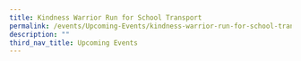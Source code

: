 ```yaml
---
title: Kindness Warrior Run for School Transport
permalink: /events/Upcoming-Events/kindness-warrior-run-for-school-transport/
description: ""
third_nav_title: Upcoming Events
---
```

